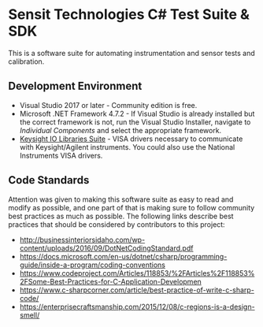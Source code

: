 # Sensit Technologies C# Test Suite & SDK
This is a software suite for automating instrumentation and sensor tests and calibration.

## Development Environment
* Visual Studio 2017 or later - Community edition is free.
* Microsoft .NET Framework 4.7.2 - If Visual Studio is already installed but the correct framework is not, run the Visual Studio Installer, navigate to *Individual Components* and select the appropriate framework.
* [Keysight IO Libraries Suite](https://www.keysight.com/en/pd-1985909/io-libraries-suite) - VISA drivers necessary to communicate with Keysight/Agilent instruments.  You could also use the National Instruments VISA drivers.

## Code Standards
Attention was given to making this software suite as easy to read and modify as
possible, and one part of that is making sure to follow community best practices
as much as possible.  The following links describe best practices that should be
considered by contributors to this project:
* http://businessinteriorsidaho.com/wp-content/uploads/2016/09/DotNetCodingStandard.pdf
* https://docs.microsoft.com/en-us/dotnet/csharp/programming-guide/inside-a-program/coding-conventions
* https://www.codeproject.com/Articles/118853/%2FArticles%2F118853%2FSome-Best-Practices-for-C-Application-Developmen
* https://www.c-sharpcorner.com/article/best-practice-of-write-c-sharp-code/
* https://enterprisecraftsmanship.com/2015/12/08/c-regions-is-a-design-smell/
